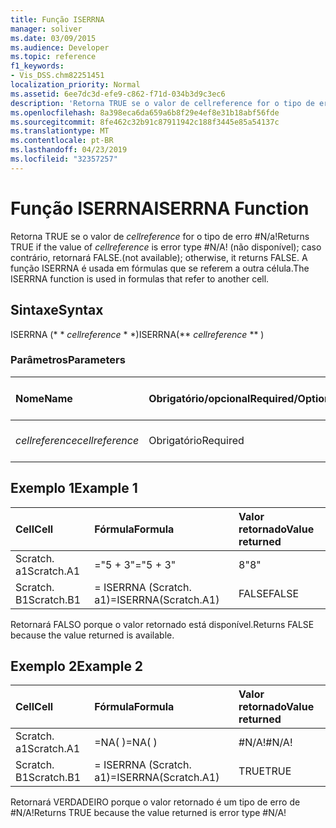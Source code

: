 ```yaml
---
title: Função ISERRNA
manager: soliver
ms.date: 03/09/2015
ms.audience: Developer
ms.topic: reference
f1_keywords:
- Vis_DSS.chm82251451
localization_priority: Normal
ms.assetid: 6ee7dc3d-efe9-c862-f71d-034b3d9c3ec6
description: 'Retorna TRUE se o valor de cellreference for o tipo de erro #N/A! (não disponível); caso contrário, retornará FALSE. A função ISERRNA é usada em fórmulas que se referem a outra célula.'
ms.openlocfilehash: 8a398eca6da659a6b8f29e4ef8e31b18abf56fde
ms.sourcegitcommit: 8fe462c32b91c87911942c188f3445e85a54137c
ms.translationtype: MT
ms.contentlocale: pt-BR
ms.lasthandoff: 04/23/2019
ms.locfileid: "32357257"
---
```

# <a name="iserrna-function"></a><span data-ttu-id="23ac3-105">Função ISERRNA</span><span class="sxs-lookup"><span data-stu-id="23ac3-105">ISERRNA Function</span></span>

<span data-ttu-id="23ac3-106">Retorna TRUE se o valor de _cellreference_ for o tipo de erro #N/a!</span><span class="sxs-lookup"><span data-stu-id="23ac3-106">Returns TRUE if the value of  _cellreference_ is error type #N/A!</span></span> <span data-ttu-id="23ac3-107">(não disponível); caso contrário, retornará FALSE.</span><span class="sxs-lookup"><span data-stu-id="23ac3-107">(not available); otherwise, it returns FALSE.</span></span> <span data-ttu-id="23ac3-108">A função ISERRNA é usada em fórmulas que se referem a outra célula.</span><span class="sxs-lookup"><span data-stu-id="23ac3-108">The ISERRNA function is used in formulas that refer to another cell.</span></span> 
  
## <a name="syntax"></a><span data-ttu-id="23ac3-109">Sintaxe</span><span class="sxs-lookup"><span data-stu-id="23ac3-109">Syntax</span></span>

<span data-ttu-id="23ac3-110">ISERRNA (\* \* *cellreference* \* \*)</span><span class="sxs-lookup"><span data-stu-id="23ac3-110">ISERRNA(\*\* *cellreference* \*\* )</span></span> 
  
### <a name="parameters"></a><span data-ttu-id="23ac3-111">Parâmetros</span><span class="sxs-lookup"><span data-stu-id="23ac3-111">Parameters</span></span>

|<span data-ttu-id="23ac3-112">**Nome**</span><span class="sxs-lookup"><span data-stu-id="23ac3-112">**Name**</span></span>|<span data-ttu-id="23ac3-113">**Obrigatório/opcional**</span><span class="sxs-lookup"><span data-stu-id="23ac3-113">**Required/Optional**</span></span>|<span data-ttu-id="23ac3-114">**Tipo de dados**</span><span class="sxs-lookup"><span data-stu-id="23ac3-114">**Data Type**</span></span>|<span data-ttu-id="23ac3-115">**Descrição**</span><span class="sxs-lookup"><span data-stu-id="23ac3-115">**Description**</span></span>|
|:-----|:-----|:-----|:-----|
| <span data-ttu-id="23ac3-116">_cellreference_</span><span class="sxs-lookup"><span data-stu-id="23ac3-116">_cellreference_</span></span> <br/> |<span data-ttu-id="23ac3-117">Obrigatório</span><span class="sxs-lookup"><span data-stu-id="23ac3-117">Required</span></span>  <br/> |<span data-ttu-id="23ac3-118">**String**</span><span class="sxs-lookup"><span data-stu-id="23ac3-118">**String**</span></span> <br/> |<span data-ttu-id="23ac3-119">Referência a uma célula.</span><span class="sxs-lookup"><span data-stu-id="23ac3-119">Reference to a cell.</span></span>  <br/> |
   
## <a name="example-1"></a><span data-ttu-id="23ac3-120">Exemplo 1</span><span class="sxs-lookup"><span data-stu-id="23ac3-120">Example 1</span></span>

|<span data-ttu-id="23ac3-121">**Cell**</span><span class="sxs-lookup"><span data-stu-id="23ac3-121">**Cell**</span></span>|<span data-ttu-id="23ac3-122">**Fórmula**</span><span class="sxs-lookup"><span data-stu-id="23ac3-122">**Formula**</span></span>|<span data-ttu-id="23ac3-123">**Valor retornado**</span><span class="sxs-lookup"><span data-stu-id="23ac3-123">**Value returned**</span></span>|
|:-----|:-----|:-----|
|<span data-ttu-id="23ac3-124">Scratch. a1</span><span class="sxs-lookup"><span data-stu-id="23ac3-124">Scratch.A1</span></span>  <br/> |<span data-ttu-id="23ac3-125">="5 + 3"</span><span class="sxs-lookup"><span data-stu-id="23ac3-125">="5 + 3"</span></span>  <br/> |<span data-ttu-id="23ac3-126">8</span><span class="sxs-lookup"><span data-stu-id="23ac3-126">"8"</span></span>  <br/> |
|<span data-ttu-id="23ac3-127">Scratch. B1</span><span class="sxs-lookup"><span data-stu-id="23ac3-127">Scratch.B1</span></span>  <br/> |<span data-ttu-id="23ac3-128">= ISERRNA (Scratch. a1)</span><span class="sxs-lookup"><span data-stu-id="23ac3-128">=ISERRNA(Scratch.A1)</span></span>  <br/> |<span data-ttu-id="23ac3-129">FALSE</span><span class="sxs-lookup"><span data-stu-id="23ac3-129">FALSE</span></span>  <br/> |
   
<span data-ttu-id="23ac3-130">Retornará FALSO porque o valor retornado está disponível.</span><span class="sxs-lookup"><span data-stu-id="23ac3-130">Returns FALSE because the value returned is available.</span></span>
  
## <a name="example-2"></a><span data-ttu-id="23ac3-131">Exemplo 2</span><span class="sxs-lookup"><span data-stu-id="23ac3-131">Example 2</span></span>

|<span data-ttu-id="23ac3-132">**Cell**</span><span class="sxs-lookup"><span data-stu-id="23ac3-132">**Cell**</span></span>|<span data-ttu-id="23ac3-133">**Fórmula**</span><span class="sxs-lookup"><span data-stu-id="23ac3-133">**Formula**</span></span>|<span data-ttu-id="23ac3-134">**Valor retornado**</span><span class="sxs-lookup"><span data-stu-id="23ac3-134">**Value returned**</span></span>|
|:-----|:-----|:-----|
|<span data-ttu-id="23ac3-135">Scratch. a1</span><span class="sxs-lookup"><span data-stu-id="23ac3-135">Scratch.A1</span></span>  <br/> |<span data-ttu-id="23ac3-136">=NA( )</span><span class="sxs-lookup"><span data-stu-id="23ac3-136">=NA( )</span></span>  <br/> |<span data-ttu-id="23ac3-137">#N/A!</span><span class="sxs-lookup"><span data-stu-id="23ac3-137">#N/A!</span></span>  <br/> |
|<span data-ttu-id="23ac3-138">Scratch. B1</span><span class="sxs-lookup"><span data-stu-id="23ac3-138">Scratch.B1</span></span>  <br/> |<span data-ttu-id="23ac3-139">= ISERRNA (Scratch. a1)</span><span class="sxs-lookup"><span data-stu-id="23ac3-139">=ISERRNA(Scratch.A1)</span></span>  <br/> |<span data-ttu-id="23ac3-140">TRUE</span><span class="sxs-lookup"><span data-stu-id="23ac3-140">TRUE</span></span>  <br/> |
   
<span data-ttu-id="23ac3-141">Retornará VERDADEIRO porque o valor retornado é um tipo de erro de #N/A!</span><span class="sxs-lookup"><span data-stu-id="23ac3-141">Returns TRUE because the value returned is error type #N/A!</span></span>
  

